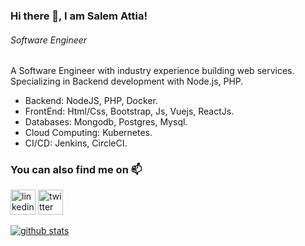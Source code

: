 ### Hi there 👋, I am Salem Attia!
###### *Software Engineer*

A Software Engineer with industry experience building web services. Specializing in Backend development with Node.js, PHP. 

* Backend: NodeJS, PHP, Docker.
* FrontEnd: Html/Css, Bootstrap, Js, Vuejs, ReactJs.
* Databases: Mongodb, Postgres, Mysql.
* Cloud Computing: Kubernetes.
* CI/CD: Jenkins, CircleCI.


### You can also find me on 📫 
[<img src='https://cdn.jsdelivr.net/npm/simple-icons@3.0.1/icons/linkedin.svg' alt='linkedin' height='40'>](https://www.linkedin.com/in/salem-attia/) [<img src='https://cdn.jsdelivr.net/npm/simple-icons@3.0.1/icons/twitter.svg' alt='twitter' height='40'>](https://twitter.com/SalemAttia9)   

[![github stats](https://github-readme-stats.vercel.app/api?username=SalemAttia&show_icons=true&include_all_commits=true&count_private=true)](https://github.com/SalemAttia?tab=repositories) 
